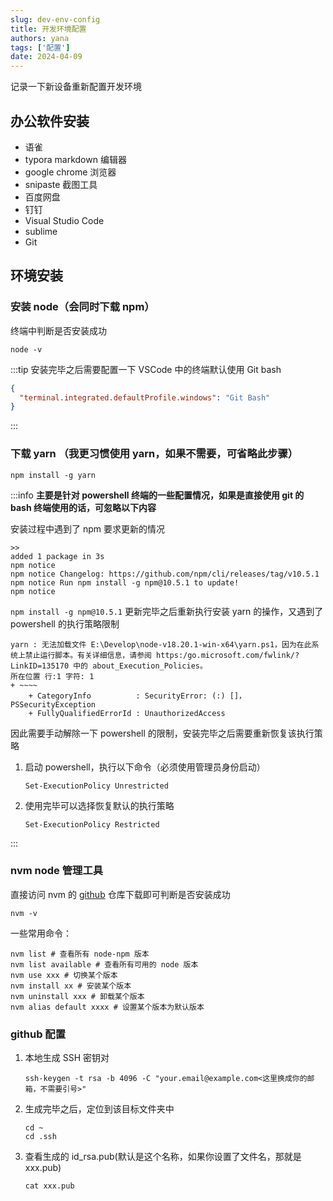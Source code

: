 ```yaml
---
slug: dev-env-config
title: 开发环境配置
authors: yana
tags: ['配置']
date: 2024-04-09
---
```


记录一下新设备重新配置开发环境

## 办公软件安装

- 语雀
- typora markdown 编辑器
- google chrome 浏览器
- snipaste 截图工具
- 百度网盘
- 钉钉
- Visual Studio Code
- sublime
- Git

## 环境安装

### 安装 node（会同时下载 npm）

终端中判断是否安装成功

```shell
node -v
```

:::tip 安装完毕之后需要配置一下 VSCode 中的终端默认使用 Git bash

```json
{
  "terminal.integrated.defaultProfile.windows": "Git Bash"
}
```

:::

### 下载 yarn （我更习惯使用 yarn，如果不需要，可省略此步骤）

```shell
npm install -g yarn
```

:::info **主要是针对 powershell 终端的一些配置情况，如果是直接使用 git 的 bash 终端使用的话，可忽略以下内容**

安装过程中遇到了 npm 要求更新的情况

```shell
>>
added 1 package in 3s
npm notice
npm notice Changelog: https://github.com/npm/cli/releases/tag/v10.5.1
npm notice Run npm install -g npm@10.5.1 to update!
npm notice
```

`npm install -g npm@10.5.1` 更新完毕之后重新执行安装 yarn 的操作，又遇到了 powershell 的执行策略限制

```shell
yarn : 无法加载文件 E:\Develop\node-v18.20.1-win-x64\yarn.ps1，因为在此系统上禁止运行脚本。有关详细信息，请参阅 https:/go.microsoft.com/fwlink/?LinkID=135170 中的 about_Execution_Policies。
所在位置 行:1 字符: 1
+ ~~~~
    + CategoryInfo          : SecurityError: (:) []，PSSecurityException
    + FullyQualifiedErrorId : UnauthorizedAccess
```

因此需要手动解除一下 powershell 的限制，安装完毕之后需要重新恢复该执行策略

1. 启动 powershell，执行以下命令（必须使用管理员身份启动）

   ```shell
   Set-ExecutionPolicy Unrestricted
   ```

2. 使用完毕可以选择恢复默认的执行策略

   ```shell
   Set-ExecutionPolicy Restricted
   ```

:::

### nvm node 管理工具

直接访问 nvm 的 [github](https://github.com/coreybutler/nvm-windows/releases) 仓库下载即可判断是否安装成功

```shell
nvm -v
```

一些常用命令：

```shell
nvm list # 查看所有 node-npm 版本
nvm list available # 查看所有可用的 node 版本
nvm use xxx # 切换某个版本
nvm install xx # 安装某个版本
nvm uninstall xxx # 卸载某个版本
nvm alias default xxxx # 设置某个版本为默认版本
```

### github 配置

1. 本地生成 SSH 密钥对

   ```shell
   ssh-keygen -t rsa -b 4096 -C "your.email@example.com<这里换成你的邮箱，不需要引号>"
   ```

2. 生成完毕之后，定位到该目标文件夹中

   ```shell
   cd ~
   cd .ssh
   ```

3. 查看生成的 id_rsa.pub(默认是这个名称，如果你设置了文件名，那就是 xxx.pub)

   ```shell
   cat xxx.pub
   ```
